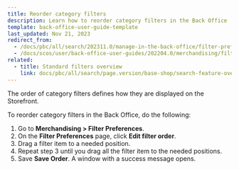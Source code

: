 ```yaml
---
title: Reorder category filters
description: Learn how to reorder category filters in the Back Office
template: back-office-user-guide-template
last_updated: Nov 21, 2023
redirect_from:
  - /docs/pbc/all/search/202311.0/manage-in-the-back-office/filter-preferences/reorder-filter-preferences.html
  - /docs/scos/user/back-office-user-guides/202204.0/merchandising/filter-preferences/reorder-filter-preferences.html
related:
  - title: Standard filters overview
    link: docs/pbc/all/search/page.version/base-shop/search-feature-overview/standard-filters-overview.html
---
```


The order of category filters defines how they are displayed on the Storefront.

To reorder category filters in the Back Office, do the following:

1. Go to **Merchandising&nbsp;<span aria-label="and then">></span> Filter Preferences**.
2. On the **Filter Preferences** page, click **Edit filter order**.
3. Drag a filter item to a needed position.
4. Repeat step 3 until you drag all the filter item to the needed positions.
5. Save **Save Order**.
    A window with a success message opens.
